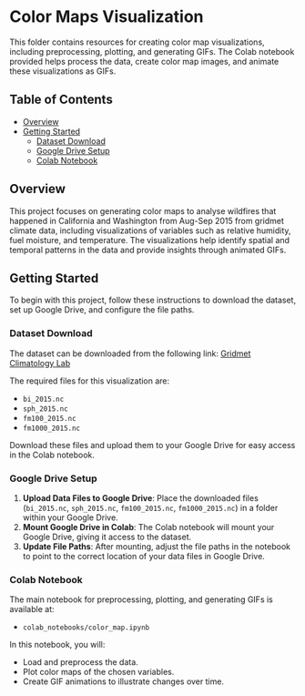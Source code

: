 # Color Maps Visualization

This folder contains resources for creating color map visualizations, including preprocessing, plotting, and generating GIFs. The Colab notebook provided helps process the data, create color map images, and animate these visualizations as GIFs.

## Table of Contents
- [Overview](#overview)
- [Getting Started](#getting-started)
  - [Dataset Download](#dataset-download)
  - [Google Drive Setup](#google-drive-setup)
  - [Colab Notebook](#colab-notebook)

## Overview

This project focuses on generating color maps to analyse wildfires that happened in California and Washington from Aug-Sep 2015 from gridmet climate data, including visualizations of variables such as relative humidity, fuel moisture, and temperature. The visualizations help identify spatial and temporal patterns in the data and provide insights through animated GIFs.

## Getting Started

To begin with this project, follow these instructions to download the dataset, set up Google Drive, and configure the file paths.

### Dataset Download

The dataset can be downloaded from the following link:
[Gridmet Climatology Lab](https://www.northwestknowledge.net/metdata/data/)

The required files for this visualization are:
- `bi_2015.nc`
- `sph_2015.nc`
- `fm100_2015.nc`
- `fm1000_2015.nc`

Download these files and upload them to your Google Drive for easy access in the Colab notebook.

### Google Drive Setup

1. **Upload Data Files to Google Drive**: Place the downloaded files (`bi_2015.nc`, `sph_2015.nc`, `fm100_2015.nc`, `fm1000_2015.nc`) in a folder within your Google Drive.
2. **Mount Google Drive in Colab**: The Colab notebook will mount your Google Drive, giving it access to the dataset.
3. **Update File Paths**: After mounting, adjust the file paths in the notebook to point to the correct location of your data files in Google Drive.

### Colab Notebook

The main notebook for preprocessing, plotting, and generating GIFs is available at:
- `colab_notebooks/color_map.ipynb`

In this notebook, you will:
- Load and preprocess the data.
- Plot color maps of the chosen variables.
- Create GIF animations to illustrate changes over time.

